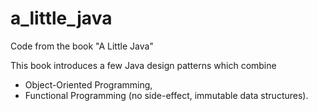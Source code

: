 # a_little_java
Code from the book "A Little Java"

This book introduces a few Java design patterns which combine
* Object-Oriented Programming,
* Functional Programming (no side-effect, immutable data structures).
